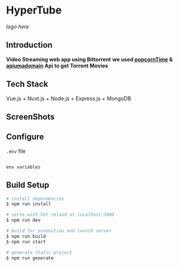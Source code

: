 # HyperTube

*logo here*

## Introduction
**Video Streaming web app using Bittorrent**
**we used [popcornTime](https://popcorntime.api-docs.io/) & [apiumadomain](https://api.apiumadomain.com/list?sort=seeds&short=1&cb=&quality=720p,1080p,3d&page=1) Api to get Torrent Movies**

## Tech Stack
Vue.js + Nuxt.js + Node.js + Express.js + MongoDB

## ScreenShots

## Configure
`.env` file
```

env variables

```

## Build Setup

``` bash
# install dependencies
$ npm run install

# serve with hot reload at localhost:3000
$ npm run dev

# build for production and launch server
$ npm run build
$ npm run start

# generate static project
$ npm run generate
```
